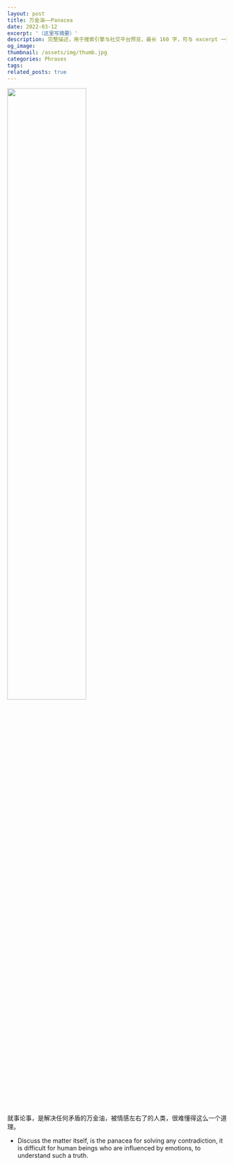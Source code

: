 ```yaml
---
layout: post
title: 万金油——Panacea
date: 2022-03-12
excerpt: '（这里写摘要）'
description: 完整描述，用于搜索引擎与社交平台预览，最长 160 字，可与 excerpt 一致
og_image: 
thumbnail: /assets/img/thumb.jpg
categories: Phrases
tags: 
related_posts: true
---
```


<img src="{{ '/assets/img/blog/xxxxxxxx' | relative_url }}" style="width:60%;">

就事论事，是解决任何矛盾的万金油，被情感左右了的人类，很难懂得这么一个道理。

- Discuss the matter itself, is the panacea for solving any contradiction, it is difficult for human beings who are influenced by emotions, to understand such a truth.